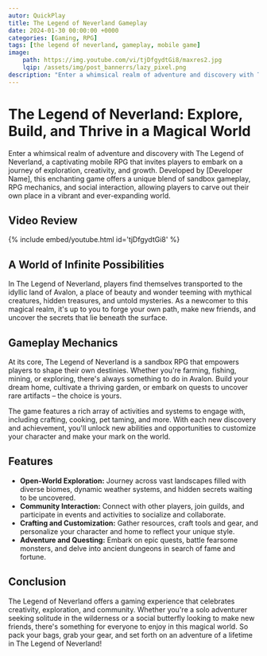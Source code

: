 ```yaml
---
autor: QuickPlay
title: The Legend of Neverland Gameplay
date: 2024-01-30 00:00:00 +0000
categories: [Gaming, RPG]
tags: [the legend of neverland, gameplay, mobile game]
image: 
    path: https://img.youtube.com/vi/tjDfgydtGi8/maxres2.jpg
    lqip: /assets/img/post_bannerrs/lazy_pixel.png
description: "Enter a whimsical realm of adventure and discovery with The Legend of Neverland, a captivating mobile RPG that invites players to embark on a journey of exploration, creativity, and growth. Developed by [Developer Name], this enchanting game offers a unique blend of sandbox gameplay, RPG mechanics, and social interaction, allowing players to carve out their own place in a vibrant and ever-expanding world."
---
```



# The Legend of Neverland: Explore, Build, and Thrive in a Magical World

Enter a whimsical realm of adventure and discovery with The Legend of Neverland, a captivating mobile RPG that invites players to embark on a journey of exploration, creativity, and growth. Developed by [Developer Name], this enchanting game offers a unique blend of sandbox gameplay, RPG mechanics, and social interaction, allowing players to carve out their own place in a vibrant and ever-expanding world.

## Video Review

{% include embed/youtube.html id='tjDfgydtGi8' %}

## A World of Infinite Possibilities

In The Legend of Neverland, players find themselves transported to the idyllic land of Avalon, a place of beauty and wonder teeming with mythical creatures, hidden treasures, and untold mysteries. As a newcomer to this magical realm, it's up to you to forge your own path, make new friends, and uncover the secrets that lie beneath the surface.

## Gameplay Mechanics

At its core, The Legend of Neverland is a sandbox RPG that empowers players to shape their own destinies. Whether you're farming, fishing, mining, or exploring, there's always something to do in Avalon. Build your dream home, cultivate a thriving garden, or embark on quests to uncover rare artifacts – the choice is yours.

The game features a rich array of activities and systems to engage with, including crafting, cooking, pet taming, and more. With each new discovery and achievement, you'll unlock new abilities and opportunities to customize your character and make your mark on the world.

## Features

- **Open-World Exploration:** Journey across vast landscapes filled with diverse biomes, dynamic weather systems, and hidden secrets waiting to be uncovered.
- **Community Interaction:** Connect with other players, join guilds, and participate in events and activities to socialize and collaborate.
- **Crafting and Customization:** Gather resources, craft tools and gear, and personalize your character and home to reflect your unique style.
- **Adventure and Questing:** Embark on epic quests, battle fearsome monsters, and delve into ancient dungeons in search of fame and fortune.

## Conclusion

The Legend of Neverland offers a gaming experience that celebrates creativity, exploration, and community. Whether you're a solo adventurer seeking solitude in the wilderness or a social butterfly looking to make new friends, there's something for everyone to enjoy in this magical world. So pack your bags, grab your gear, and set forth on an adventure of a lifetime in The Legend of Neverland!
